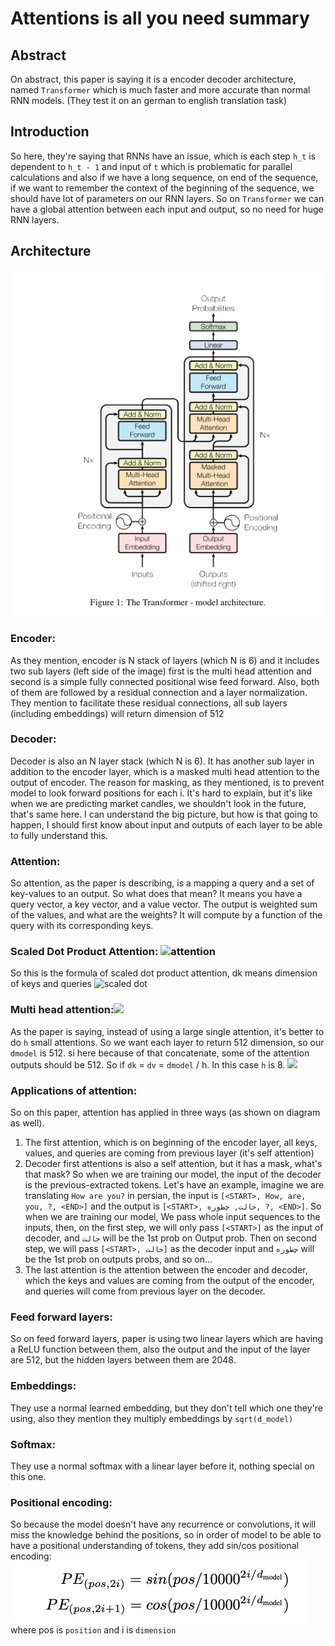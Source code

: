 # Attentions is all you need summary

## Abstract
On abstract, this paper is saying it is a encoder decoder architecture, named `Transformer` which is much faster
and more accurate than normal RNN models. (They test it on an german to english translation task)

## Introduction
So here, they're saying that RNNs have an issue, which is each step `h_t` is dependent to `h_t - 1` and input of `t`
which is problematic for parallel calculations and also if we have a long sequence, on end of the sequence, if we want
to remember the context of the beginning of the sequence, we should have lot of parameters on our RNN layers. So on 
`Transformer` we can have a global attention between each input and output, so no need for huge RNN layers.


## Architecture
![architecture image](./architecture.png)

### Encoder:
As they mention, encoder is N stack of layers (which N is 6) and it includes
two sub layers (left side of the image) first is the multi head attention and second
is a simple fully connected positional wise feed forward. Also, both of them are followed
by a residual connection and a layer normalization. They mention to facilitate these residual
connections, all sub layers (including embeddings) will return dimension of 512

### Decoder:
Decoder is also an N layer stack (which N is 6). It has another sub layer in addition to 
the encoder layer, which is a masked multi head attention to the output of encoder. The reason
for masking, as they mentioned, is to prevent model to look forward positions for each i.
It's hard to explain, but it's like when we are predicting market candles, we shouldn't look in the future,
that's same here. I can understand the big picture, but how is that going to happen, I should first know about
input and outputs of each layer to be able to fully understand this.


### Attention:
So attention, as the paper is describing, is a mapping a query and a set of key-values
to an output. So what does that mean? It means you have a query vector, a key vector, and a
value vector. The output is weighted sum of the values, and what are the weights? It will compute by a
function of the query with its corresponding keys.

### Scaled Dot Product Attention: ![attention](./Screenshot%202024-12-30%20at%206.27.15%E2%80%AFPM.png)
So this is the formula of scaled dot product attention, dk means dimension of keys and queries
![scaled dot](./Screenshot%202024-12-30%20at%206.29.05%E2%80%AFPM.png)

### Multi head attention:![](./Screenshot%202024-12-30%20at%206.30.02%E2%80%AFPM.png)

As the paper is saying, instead of using a large single attention, it's better to do `h` small attentions.
So we want each layer to return 512 dimension, so our `dmodel` is 512. si here because of that concatenate,
some of the attention outputs should be 512. So if `dk` = `dv` = `dmodel` / h. In this case `h` is 8.
![](./Screenshot%202024-12-30%20at%206.33.55%E2%80%AFPM.png)

### Applications of attention:
So on this paper, attention has applied in three ways (as shown on diagram as well).
1. The first attention, which is on beginning of the encoder layer, all keys, values, and queries are coming from 
previous layer (it's self attention)
2. Decoder first attentions is also a self attention, but it has a mask, what's that mask? So when we are training our 
model, the input of the decoder is the previous-extracted tokens. Let's have an example, imagine we are translating 
`How are you?` in persian, the input is `[<START>, How, are, you, ?, <END>]` and the output is 
`[<START>, حالت, چطوره, ?, <END>]`. So when we are training our model, We pass whole input sequences to the inputs, then,
on the first step, we will only pass `[<START>]` as the input of decoder, and `حالت` will be the 1st prob on Output prob. 
Then on second step, we will pass `[<START>, حالت]` 
as the decoder input and `چطوره` will be the 1st prob on outputs probs, and so on...
3. The last attention is the attention between the encoder and decoder, which the keys and values are coming from the
output of the encoder, and queries will come from previous layer on the decoder.

### Feed forward layers:
So on feed forward layers, paper is using two linear layers which are having a ReLU function between them, also the
output and the input of the layer are 512, but the hidden layers between them are 2048.

### Embeddings:
They use a normal learned embedding, but they don't tell which one they're using, also they mention they multiply 
embeddings by `sqrt(d_model)`

### Softmax:
They use a normal softmax with a linear layer before it, nothing special on this one.

### Positional encoding:
So because the model doesn't have any recurrence or convolutions, it will miss the knowledge behind the
positions, so in order of model to be able to have a positional understanding of tokens, they add sin/cos positional
encoding:
![](./Screenshot%202025-01-07%20at%2000.24.48.png)
where pos is `position` and i is `dimension`